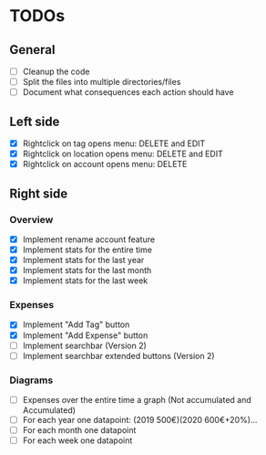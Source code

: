 # TODOs

## General
- [ ] Cleanup the code
- [ ] Split the files into multiple directories/files
- [ ] Document what consequences each action should have

## Left side
- [x] Rightclick on tag opens menu: DELETE and EDIT
- [x] Rightclick on location opens menu: DELETE and EDIT
- [x] Rightclick on account opens menu: DELETE

## Right side
### Overview
- [x] Implement rename account feature
- [x] Implement stats for the entire time
- [x] Implement stats for the last year
- [x] Implement stats for the last month
- [x] Implement stats for the last week

### Expenses
- [x] Implement "Add Tag" button
- [x] Implement "Add Expense" button
- [ ] Implement searchbar (Version 2)
- [ ] Implement searchbar extended buttons (Version 2)

### Diagrams
- [ ] Expenses over the entire time a graph (Not accumulated and Accumulated)
- [ ] For each year one datapoint: (2019 500€)(2020 600€+20%)...
- [ ] For each month one datapoint
- [ ] For each week one datapoint
